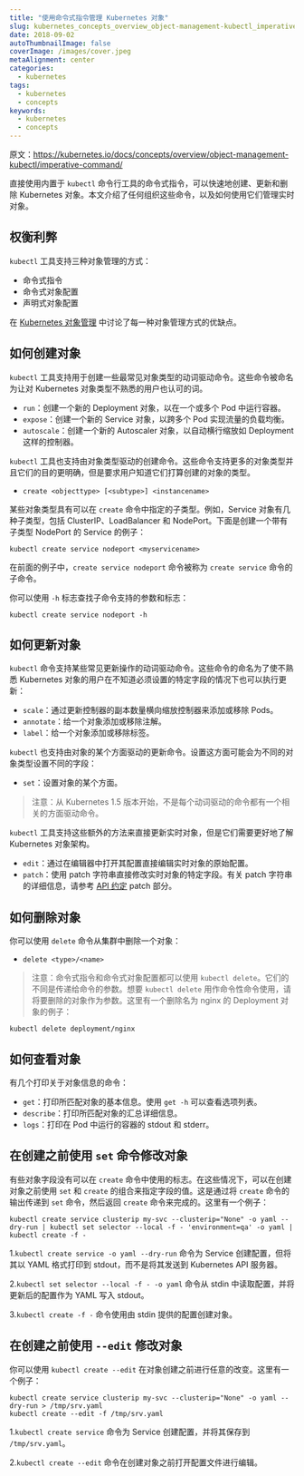 ```yaml
---
title: "使用命令式指令管理 Kubernetes 对象"
slug: kubernetes_concepts_overview_object-management-kubectl_imperative-command
date: 2018-09-02
autoThumbnailImage: false
coverImage: /images/cover.jpeg
metaAlignment: center
categories:
  - kubernetes
tags:
  - kubernetes
  - concepts
keywords:
  - kubernetes
  - concepts
---
```


原文：https://kubernetes.io/docs/concepts/overview/object-management-kubectl/imperative-command/

直接使用内置于 `kubectl` 命令行工具的命令式指令，可以快速地创建、更新和删除 Kubernetes 对象。本文介绍了任何组织这些命令，以及如何使用它们管理实时对象。

<!--more-->

## 权衡利弊

`kubectl` 工具支持三种对象管理的方式：

- 命令式指令
- 命令式对象配置
- 声明式对象配置

在 [Kubernetes 对象管理](https://kubernetes.io/docs/concepts/overview/object-management-kubectl/overview/) 中讨论了每一种对象管理方式的优缺点。

## 如何创建对象

`kubectl` 工具支持用于创建一些最常见对象类型的动词驱动命令。这些命令被命名为让对 Kubernetes 对象类型不熟悉的用户也认可的词。

- `run`：创建一个新的 Deployment 对象，以在一个或多个 Pod 中运行容器。
- `expose`：创建一个新的 Service 对象，以跨多个 Pod 实现流量的负载均衡。
- `autoscale`：创建一个新的 Autoscaler 对象，以自动横行缩放如 Deployment 这样的控制器。

`kubectl` 工具也支持由对象类型驱动的创建命令。这些命令支持更多的对象类型并且它们的目的更明确，但是要求用户知道它们打算创建的对象的类型。

- `create <objecttype> [<subtype>] <instancename>`

某些对象类型具有可以在 `create` 命令中指定的子类型。例如，Service 对象有几种子类型，包括 ClusterIP、LoadBalancer 和 NodePort。下面是创建一个带有子类型 NodePort 的 Service 的例子：

```shell
kubectl create service nodeport <myservicename>
```

在前面的例子中，`create service nodeport` 命令被称为 `create service` 命令的子命令。

你可以使用 `-h` 标志查找子命令支持的参数和标志：

```shell
kubectl create service nodeport -h
```

## 如何更新对象

`kubectl` 命令支持某些常见更新操作的动词驱动命令。这些命令的命名为了使不熟悉 Kubernetes 对象的用户在不知道必须设置的特定字段的情况下也可以执行更新：

- `scale`：通过更新控制器的副本数量横向缩放控制器来添加或移除 Pods。
- `annotate`：给一个对象添加或移除注解。
- `label`：给一个对象添加或移除标签。

`kubectl` 也支持由对象的某个方面驱动的更新命令。设置这方面可能会为不同的对象类型设置不同的字段：

- `set`：设置对象的某个方面。

> 注意：从 Kubernetes 1.5 版本开始，不是每个动词驱动的命令都有一个相关的方面驱动命令。

`kubectl` 工具支持这些额外的方法来直接更新实时对象，但是它们需要更好地了解 Kubernetes 对象架构。

- `edit`：通过在编辑器中打开其配置直接编辑实时对象的原始配置。
- `patch`：使用 patch 字符串直接修改实时对象的特定字段。有关 patch 字符串的详细信息，请参考 [API 约定](https://git.k8s.io/community/contributors/devel/api-conventions.md#patch-operations) patch 部分。

## 如何删除对象

你可以使用 `delete` 命令从集群中删除一个对象：

- `delete <type>/<name>`

> 注意：命令式指令和命令式对象配置都可以使用 `kubectl delete`。它们的不同是传递给命令的参数。想要 `kubectl delete` 用作命令性命令使用，请将要删除的对象作为参数。这里有一个删除名为 nginx 的 Deployment 对象的例子：

```shell
kubectl delete deployment/nginx
```

## 如何查看对象

有几个打印关于对象信息的命令：

- `get`：打印所匹配对象的基本信息。使用 `get -h` 可以查看选项列表。
- `describe`：打印所匹配对象的汇总详细信息。
- `logs`：打印在 Pod 中运行的容器的 stdout 和 stderr。

## 在创建之前使用 `set` 命令修改对象

有些对象字段没有可以在 `create` 命令中使用的标志。在这些情况下，可以在创建对象之前使用 `set` 和 `create` 的组合来指定字段的值。这是通过将 `create` 命令的输出传递到 `set` 命令，然后返回 `create` 命令来完成的。这里有一个例子：

```shell
kubectl create service clusterip my-svc --clusterip="None" -o yaml --dry-run | kubectl set selector --local -f - 'environment=qa' -o yaml | kubectl create -f -
```

1.`kubectl create service -o yaml --dry-run` 命令为 Service 创建配置，但将其以 YAML 格式打印到 stdout，而不是将其发送到 Kubernetes API 服务器。

2.`kubectl set selector --local -f - -o yaml` 命令从 stdin 中读取配置，并将更新后的配置作为 YAML 写入 stdout。

3.`kubectl create -f -` 命令使用由 stdin 提供的配置创建对象。

## 在创建之前使用 `--edit` 修改对象

你可以使用 `kubectl create --edit` 在对象创建之前进行任意的改变。这里有一个例子：

```shell
kubectl create service clusterip my-svc --clusterip="None" -o yaml --dry-run > /tmp/srv.yaml
kubectl create --edit -f /tmp/srv.yaml
```

1.`kubectl create service` 命令为 Service 创建配置，并将其保存到 `/tmp/srv.yaml`。

2.`kubectl create --edit` 命令在创建对象之前打开配置文件进行编辑。
